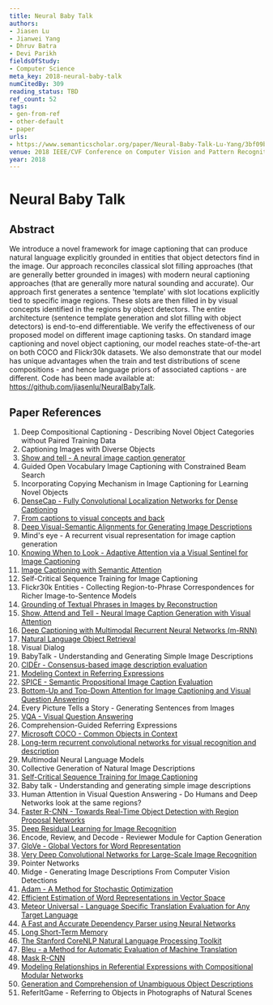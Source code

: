 ```yaml
---
title: Neural Baby Talk
authors:
- Jiasen Lu
- Jianwei Yang
- Dhruv Batra
- Devi Parikh
fieldsOfStudy:
- Computer Science
meta_key: 2018-neural-baby-talk
numCitedBy: 309
reading_status: TBD
ref_count: 52
tags:
- gen-from-ref
- other-default
- paper
urls:
- https://www.semanticscholar.org/paper/Neural-Baby-Talk-Lu-Yang/3bf09b2e2639add154a9fe6ff98cc373d3e90e4e?sort=total-citations
venue: 2018 IEEE/CVF Conference on Computer Vision and Pattern Recognition
year: 2018
---
```


# Neural Baby Talk

## Abstract

We introduce a novel framework for image captioning that can produce natural language explicitly grounded in entities that object detectors find in the image. Our approach reconciles classical slot filling approaches (that are generally better grounded in images) with modern neural captioning approaches (that are generally more natural sounding and accurate). Our approach first generates a sentence 'template' with slot locations explicitly tied to specific image regions. These slots are then filled in by visual concepts identified in the regions by object detectors. The entire architecture (sentence template generation and slot filling with object detectors) is end-to-end differentiable. We verify the effectiveness of our proposed model on different image captioning tasks. On standard image captioning and novel object captioning, our model reaches state-of-the-art on both COCO and Flickr30k datasets. We also demonstrate that our model has unique advantages when the train and test distributions of scene compositions - and hence language priors of associated captions - are different. Code has been made available at: https://github.com/jiasenlu/NeuralBabyTalk.

## Paper References

1. Deep Compositional Captioning - Describing Novel Object Categories without Paired Training Data
2. Captioning Images with Diverse Objects
3. [Show and tell - A neural image caption generator](2015-show-and-tell-a-neural-image-caption-generator)
4. Guided Open Vocabulary Image Captioning with Constrained Beam Search
5. Incorporating Copying Mechanism in Image Captioning for Learning Novel Objects
6. [DenseCap - Fully Convolutional Localization Networks for Dense Captioning](2016-densecap-fully-convolutional-localization-networks-for-dense-captioning)
7. [From captions to visual concepts and back](2015-from-captions-to-visual-concepts-and-back)
8. [Deep Visual-Semantic Alignments for Generating Image Descriptions](2017-deep-visual-semantic-alignments-for-generating-image-descriptions)
9. Mind's eye - A recurrent visual representation for image caption generation
10. [Knowing When to Look - Adaptive Attention via a Visual Sentinel for Image Captioning](2017-knowing-when-to-look-adaptive-attention-via-a-visual-sentinel-for-image-captioning)
11. [Image Captioning with Semantic Attention](2016-image-captioning-with-semantic-attention)
12. Self-Critical Sequence Training for Image Captioning
13. Flickr30k Entities - Collecting Region-to-Phrase Correspondences for Richer Image-to-Sentence Models
14. [Grounding of Textual Phrases in Images by Reconstruction](2016-grounding-of-textual-phrases-in-images-by-reconstruction)
15. [Show, Attend and Tell - Neural Image Caption Generation with Visual Attention](2015-show-attend-and-tell-neural-image-caption-generation-with-visual-attention)
16. [Deep Captioning with Multimodal Recurrent Neural Networks (m-RNN)](2015-deep-captioning-with-multimodal-recurrent-neural-networks-m-rnn)
17. [Natural Language Object Retrieval](2016-natural-language-object-retrieval)
18. Visual Dialog
19. BabyTalk - Understanding and Generating Simple Image Descriptions
20. [CIDEr - Consensus-based image description evaluation](2015-cider-consensus-based-image-description-evaluation)
21. [Modeling Context in Referring Expressions](2016-modeling-context-in-referring-expressions)
22. [SPICE - Semantic Propositional Image Caption Evaluation](2016-spice-semantic-propositional-image-caption-evaluation)
23. [Bottom-Up and Top-Down Attention for Image Captioning and Visual Question Answering](2018-bottom-up-and-top-down-attention-for-image-captioning-and-visual-question-answering)
24. Every Picture Tells a Story - Generating Sentences from Images
25. [VQA - Visual Question Answering](2015-vqa-visual-question-answering)
26. Comprehension-Guided Referring Expressions
27. [Microsoft COCO - Common Objects in Context](2014-microsoft-coco-common-objects-in-context)
28. [Long-term recurrent convolutional networks for visual recognition and description](2015-long-term-recurrent-convolutional-networks-for-visual-recognition-and-description)
29. Multimodal Neural Language Models
30. Collective Generation of Natural Image Descriptions
31. [Self-Critical Sequence Training for Image Captioning](2017-self-critical-sequence-training-for-image-captioning)
32. Baby talk - Understanding and generating simple image descriptions
33. Human Attention in Visual Question Answering - Do Humans and Deep Networks look at the same regions?
34. [Faster R-CNN - Towards Real-Time Object Detection with Region Proposal Networks](2015-faster-r-cnn-towards-real-time-object-detection-with-region-proposal-networks)
35. [Deep Residual Learning for Image Recognition](2015-resnet.md)
36. Encode, Review, and Decode - Reviewer Module for Caption Generation
37. [GloVe - Global Vectors for Word Representation](2014-glove-global-vectors-for-word-representation)
38. [Very Deep Convolutional Networks for Large-Scale Image Recognition](2014-vggnet.md)
39. Pointer Networks
40. Midge - Generating Image Descriptions From Computer Vision Detections
41. [Adam - A Method for Stochastic Optimization](2015-adam-a-method-for-stochastic-optimization)
42. [Efficient Estimation of Word Representations in Vector Space](2013-efficient-estimation-of-word-representations-in-vector-space)
43. [Meteor Universal - Language Specific Translation Evaluation for Any Target Language](2014-meteor-universal-language-specific-translation-evaluation-for-any-target-language)
44. [A Fast and Accurate Dependency Parser using Neural Networks](2014-a-fast-and-accurate-dependency-parser-using-neural-networks)
45. [Long Short-Term Memory](1997-long-short-term-memory)
46. [The Stanford CoreNLP Natural Language Processing Toolkit](2014-the-stanford-corenlp-natural-language-processing-toolkit)
47. [Bleu - a Method for Automatic Evaluation of Machine Translation](2002-bleu-a-method-for-automatic-evaluation-of-machine-translation)
48. [Mask R-CNN](2020-mask-r-cnn)
49. [Modeling Relationships in Referential Expressions with Compositional Modular Networks](2017-modeling-relationships-in-referential-expressions-with-compositional-modular-networks)
50. [Generation and Comprehension of Unambiguous Object Descriptions](2016-generation-and-comprehension-of-unambiguous-object-descriptions)
51. ReferItGame - Referring to Objects in Photographs of Natural Scenes
